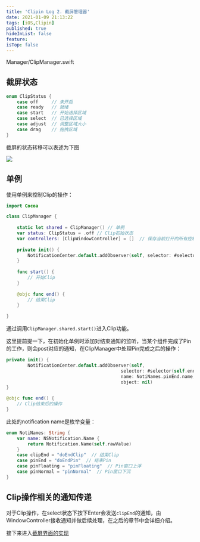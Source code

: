 ```yaml
---
title: 'Clipin Log 2. 截屏管理器'
date: 2021-01-09 21:13:22
tags: [iOS,Clipin]
published: true
hideInList: false
feature: 
isTop: false
---
```

Manager/ClipManager.swift

## 截屏状态

```swift
enum ClipStatus {
    case off     // 未开启
    case ready   // 就绪
    case start   // 开始选择区域
    case select  // 已选择区域
    case adjust  // 调整区域大小
    case drag    // 拖拽区域
}
```

截屏的状态转移可以表述为下图

![](https://hagemon.github.io/post-images/1613222166438.png)

## 单例

使用单例来控制Clip的操作：

```swift
import Cocoa

class ClipManager {
    
    static let shared = ClipManager() // 单例
    var status: ClipStatus = .off // Clip初始状态
	var controllers: [ClipWindowController] = []  // 保存当前打开的所有控制器
    
    private init() {
        NotificationCenter.default.addObserver(self, selector: #selector(self.end), name: NotiNames.pinEnd.name, object: nil)
    }
    
    func start() {
        // 开始Clip
    }
    
    @objc func end() {
        // 结束Clip
    }
    
}
```

通过调用`ClipManager.shared.start()`进入Clip功能。

这里提前提一下，在初始化单例时添加对结束通知的监听，当某个组件完成了Pin的工作，则会post对应的通知，在ClipManager中处理Pin完成之后的操作：

```swift
private init() {
		NotificationCenter.default.addObserver(self,
                                           selector: #selector(self.end),
                                           name: NotiNames.pinEnd.name,
                                           object: nil)
}

@objc func end() {
    // Clip结束后的操作
}
```

此处的notification name是枚举变量：

```swift
enum NotiNames: String {
    var name: NSNotification.Name {
        return Notification.Name(self.rawValue)
    }
    case clipEnd = "doEndClip"  // 结束Clip
    case pinEnd = "doEndPin"  // 结束Pin
    case pinFloating = "pinFloating"  // Pin窗口上浮
    case pinNormal = "pinNormal"  // Pin窗口下沉
}
```

## Clip操作相关的通知传递

对于Clip操作，在select状态下按下Enter会发送`clipEnd`的通知，由WindowController接收通知并做后续处理，在之后的章节中会详细介绍。

接下来进入[截屏界面的实现](https://hagemon.github.io/post/clipin-log-3)